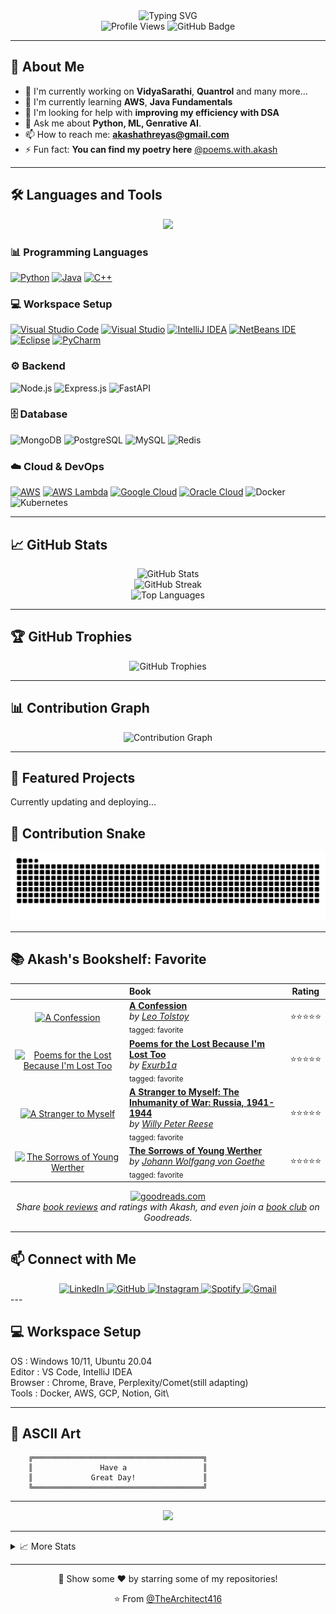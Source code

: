 <div align="center">
  <img src="https://readme-typing-svg.demolab.com?font=Fira+Code&size=32&duration=2800&pause=2000&color=A9FEF7&center=true&vCenter=true&width=940&lines=Hey!+It's+Akash+here!;I'm+a+passionate+learner;I+love+creating+innovative+solutions;Focusing+on+AI/ML+and...+Cloud+Computing!;Welcome+to+my+GitHub+profile!" alt="Typing SVG" />
</div>

<div align="center">
  <img src="https://komarev.com/ghpvc/?username=TheArchitect416&color=0e75b6&style=flat" alt="Profile Views" />
  <img src="https://img.shields.io/github/followers/TheArchitect416?label=Followers&style=social" alt="GitHub Badge" />
</div>

---

## 🚀 About Me

- 🔭 I'm currently working on **VidyaSarathi**, **Quantrol** and many more...
- 🌱 I'm currently learning **AWS**, **Java Fundamentals**
- 🤔 I'm looking for help with **improving my efficiency with DSA**
- 💬 Ask me about **Python, ML, Genrative AI**.
- 📫 How to reach me: **akashathreyas@gmail.com**
- ⚡ Fun fact: **You can find my poetry here** [@poems.with.akash](https://www.instagram.com/poems.with.akash)

---

## 🛠️ Languages and Tools

<div align="center">
  <img src="https://skillicons.dev/icons?i=python,java,cpp,ts,react,nodejs,express,mongodb,postgresql,git,kubernetes,aws&perline=10" />
</div>

### 📊 Programming Languages
[![Python](https://img.shields.io/badge/Python-3776AB?logo=python&logoColor=fff)](#)
[![Java](https://img.shields.io/badge/Java-%23ED8B00.svg?logo=openjdk&logoColor=white)](#)
[![C++](https://img.shields.io/badge/C++-%2300599C.svg?logo=c%2B%2B&logoColor=white)](#)

### 💻 Workspace Setup
[![Visual Studio Code](https://custom-icon-badges.demolab.com/badge/Visual%20Studio%20Code-0078d7.svg?logo=vsc&logoColor=white)](#)
[![Visual Studio](https://custom-icon-badges.demolab.com/badge/Visual%20Studio-5C2D91.svg?&logo=visualstudio&logoColor=white)](#)
[![IntelliJ IDEA](https://img.shields.io/badge/IntelliJIDEA-000000.svg?logo=intellij-idea&logoColor=white)](#)
[![NetBeans IDE](https://img.shields.io/badge/NetBeans%20IDE-1B6AC6.svg?logo=apache-netbeans-ide&logoColor=white)](#)
[![Eclipse](https://img.shields.io/badge/Eclipse-FE7A16.svg?logo=Eclipse&logoColor=white)](#)
[![PyCharm](https://img.shields.io/badge/PyCharm-000?logo=pycharm&logoColor=fff)](#)

### ⚙️ Backend
![Node.js](https://img.shields.io/badge/-Node.js-339933?style=flat-square&logo=node.js&logoColor=white)
![Express.js](https://img.shields.io/badge/-Express.js-000000?style=flat-square&logo=express&logoColor=white)
![FastAPI](https://img.shields.io/badge/-FastAPI-009688?style=flat-square&logo=fastapi&logoColor=white)

### 🗄️ Database
![MongoDB](https://img.shields.io/badge/-MongoDB-47A248?style=flat-square&logo=mongodb&logoColor=white)
![PostgreSQL](https://img.shields.io/badge/-PostgreSQL-336791?style=flat-square&logo=postgresql&logoColor=white)
![MySQL](https://img.shields.io/badge/-MySQL-4479A1?style=flat-square&logo=mysql&logoColor=white)
![Redis](https://img.shields.io/badge/-Redis-DC382D?style=flat-square&logo=redis&logoColor=white)

### ☁️ Cloud & DevOps
[![AWS](https://custom-icon-badges.demolab.com/badge/AWS-%23FF9900.svg?logo=aws&logoColor=white)](#)
[![AWS Lambda](https://custom-icon-badges.demolab.com/badge/AWS%20Lambda-%23FF9900.svg?logo=aws-lambda&logoColor=white)](#)
[![Google Cloud](https://img.shields.io/badge/Google%20Cloud-%234285F4.svg?logo=google-cloud&logoColor=white)](#)
[![Oracle Cloud](https://custom-icon-badges.demolab.com/badge/Oracle%20Cloud-F80000?logo=oracle&logoColor=white)](#)
![Docker](https://img.shields.io/badge/-Docker-2496ED?style=flat-square&logo=docker&logoColor=white)
![Kubernetes](https://img.shields.io/badge/-Kubernetes-326CE5?style=flat-square&logo=kubernetes&logoColor=white)

---

## 📈 GitHub Stats

<div align="center">
  <img src="https://github-readme-stats.vercel.app/api?username=TheArchitect416&show_icons=true&theme=tokyonight&hide_border=true&count_private=true" alt="GitHub Stats" />
</div>

<div align="center">
  <img src="https://github-readme-streak-stats.herokuapp.com/?user=TheArchitect416&theme=tokyonight&hide_border=true" alt="GitHub Streak" />
</div>

<div align="center">
  <img src="https://github-readme-stats.vercel.app/api/top-langs/?username=TheArchitect416&theme=tokyonight&hide_border=true&layout=compact" alt="Top Languages" />
</div>

---

## 🏆 GitHub Trophies

<div align="center">
  <img src="https://github-profile-trophy.vercel.app/?username=TheArchitect416&theme=tokyonight&no-frame=true&row=1&column=7" alt="GitHub Trophies" />
</div>

---

## 📊 Contribution Graph

<div align="center">
  <img src="https://github-readme-activity-graph.vercel.app/graph?username=TheArchitect416&theme=tokyo-night&hide_border=true" alt="Contribution Graph" />
</div>

---

## 🎯 Featured Projects

Currently updating and deploying...

## 🐍 Contribution Snake

<div align="center">
  <img src="https://raw.githubusercontent.com/TheArchitect416/TheArchitect416/output/snake.svg" alt="Snake animation" />
</div>

---

## 📚 Akash's Bookshelf: Favorite

<div align="center">

| | **Book** | **Rating** |
|:---:|:---|:---:|
| [![A Confession](https://i.gr-assets.com/images/S/compressed.photo.goodreads.com/books/1348237118l/26244._SX50_.jpg)](https://www.goodreads.com/review/show/7898413617) | **[A Confession](https://www.goodreads.com/review/show/7898413617)**<br>*by [Leo Tolstoy](https://www.goodreads.com/author/show/128382.Leo_Tolstoy)*<br><sub>tagged: favorite</sub> | ⭐⭐⭐⭐⭐ |
| [![Poems for the Lost Because I'm Lost Too](https://i.gr-assets.com/images/S/compressed.photo.goodreads.com/books/1669939508l/63905047._SY75_.jpg)](https://www.goodreads.com/review/show/7898402118) | **[Poems for the Lost Because I'm Lost Too](https://www.goodreads.com/review/show/7898402118)**<br>*by [Exurb1a](https://www.goodreads.com/author/show/15241440.Exurb1a)*<br><sub>tagged: favorite</sub> | ⭐⭐⭐⭐⭐ |
| [![A Stranger to Myself](https://i.gr-assets.com/images/S/compressed.photo.goodreads.com/books/1312013221l/115133._SX50_.jpg)](https://www.goodreads.com/review/show/7898400811) | **[A Stranger to Myself: The Inhumanity of War: Russia, 1941-1944](https://www.goodreads.com/review/show/7898400811)**<br>*by [Willy Peter Reese](https://www.goodreads.com/author/show/66694.Willy_Peter_Reese)*<br><sub>tagged: favorite</sub> | ⭐⭐⭐⭐⭐ |
| [![The Sorrows of Young Werther](https://i.gr-assets.com/images/S/compressed.photo.goodreads.com/books/1386920896l/16640._SY75_.jpg)](https://www.goodreads.com/review/show/7898397117) | **[The Sorrows of Young Werther](https://www.goodreads.com/review/show/7898397117)**<br>*by [Johann Wolfgang von Goethe](https://www.goodreads.com/author/show/285217.Johann_Wolfgang_von_Goethe)*<br><sub>tagged: favorite</sub> | ⭐⭐⭐⭐⭐ |

</div>

<div align="center">
  <a href="https://www.goodreads.com/">
    <img src="https://s.gr-assets.com/images/widget/widget_logo.gif" alt="goodreads.com" />
  </a>
</div>

<div align="center">
  <em>Share <a href="https://www.goodreads.com/">book reviews</a> and ratings with Akash, and even join a <a href="https://www.goodreads.com/group">book club</a> on Goodreads.</em>
</div>


---

## 📫 Connect with Me
<div align="center">
  <a href="https://www.linkedin.com/in/akash-m-athreyas-1b0556257/">
    <img src="https://img.shields.io/badge/LinkedIn-0077B5?style=for-the-badge&logo=linkedin&logoColor=white" alt="LinkedIn" />
  </a>
  <a href="https://github.com/TheArchitect416">
    <img src="https://img.shields.io/badge/GitHub-181717?style=for-the-badge&logo=github&logoColor=white" alt="GitHub" />
  </a>
  <a href="https://instagram.com/akash.m.athreyas">
    <img src="https://img.shields.io/badge/Instagram-E4405F?style=for-the-badge&logo=instagram&logoColor=white" alt="Instagram" />
  </a>
  <a href="https://open.spotify.com/user/3wbvd1d65wqhgfb67ctdfp7hd?si=4gz3E1xWRDiMQJto3KFrJQ">
    <img src="https://img.shields.io/badge/Spotify-1DB954?style=for-the-badge&logo=spotify&logoColor=white" alt="Spotify" />
  </a>
  <a href="mailto:akashathreyas@gmail.com">
    <img src="https://img.shields.io/badge/Gmail-D14836?style=for-the-badge&logo=gmail&logoColor=white" alt="Gmail" />
  </a>
</div>
---

## 💻 Workspace Setup

OS          : Windows 10/11, Ubuntu 20.04\
Editor      : VS Code, IntelliJ IDEA\
Browser     : Chrome, Brave, Perplexity/Comet(still adapting)\
Tools       : Docker, AWS, GCP, Notion, Git\

---

## 🎨 ASCII Art

```
    ╔══════════════════════════════════════╗
    ║               Have a                 ║
    ║             Great Day!               ║
    ╚══════════════════════════════════════╝
```

---

<div align="center">
  <img src="https://capsule-render.vercel.app/api?type=waving&color=gradient&customColorList=6,11,20&height=150&section=footer&text=Thanks%20for%20visiting!&fontSize=40&fontColor=fff&animation=twinkling&fontAlignY=75"/>
</div>

---

<details>
<summary>📈 More Stats</summary>

### 🔥 Streak Stats
<img src="https://github-readme-streak-stats.herokuapp.com/?user=TheArchitect416&theme=dark&hide_border=true" alt="Streak Stats">

### 📊 Detailed Stats
<img src="https://github-profile-summary-cards.vercel.app/api/cards/profile-details?username=TheArchitect416&theme=github_dark" alt="Profile Details">

### 💻 Most Used Languages
<img src="https://github-profile-summary-cards.vercel.app/api/cards/most-commit-language?username=TheArchitect416&theme=github_dark" alt="Most Commit Language">

### ⏰ Commit Time Distribution
<img src="https://github-profile-summary-cards.vercel.app/api/cards/productive-time?username=TheArchitect416&theme=github_dark&utcOffset=8" alt="Productive Time">

</details>

---

<div align="center">
  <p>💫 Show some ❤️ by starring some of my repositories!</p>
  <p>⭐️ From <a href="https://github.com/TheArchitect416">@TheArchitect416</a></p>
</div>
